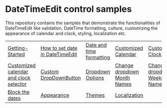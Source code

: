 # DateTimeEdit control samples

This repository contains the samples that demonstrate the functionalities of DateTimeEdit like validation, DateTime formatting, culture, customizing the appearance of calendar and clock, styling, localization etc.

<table>
 <tr>
  <td><a href="Samples/Getting-Started">Getting-Started</a></td>
  <td><a href="Samples/SettingDate">How to set date in DateTimeEdit</a></td>
  <td><a href="Samples/DateTimeFormatting">Date and time formatting</a></td>
  <td><a href="Samples/Custom-clock-and-calendar">Customized Calendar</a></td>
  <td><a href="Samples/Custom-clock-and-calendar">Customized Clock</a></td>  
 </tr>
 <tr>
  <td><a href="Samples/Custom-FullDateSelector">Customized calendar and clock selector</a></td>
  <td><a href="Samples/Custom-DropDownButton">Custom DropDownButton</a></td>
  <td><a href="Samples/Dropdown-Options">Dropdown Options</a></td>
  <td><a href="Samples/MonthNames">Change dropdown Month Names</a></td>
  <td><a href="Samples/WeekDayNames">Change dropdown Weekday Names</a></td>
 </tr>
 
 
 <tr>
  <td><a href="Samples/BlackOutdates">Block the dates</a></td>
  <td><a href="Samples/Appearance">Appearance</a></td>
  <td><a href="Samples/Themes">Themes</a></td>
  <td><a href="Samples/Localization">Localization</a></td>
 </tr>
</table>
